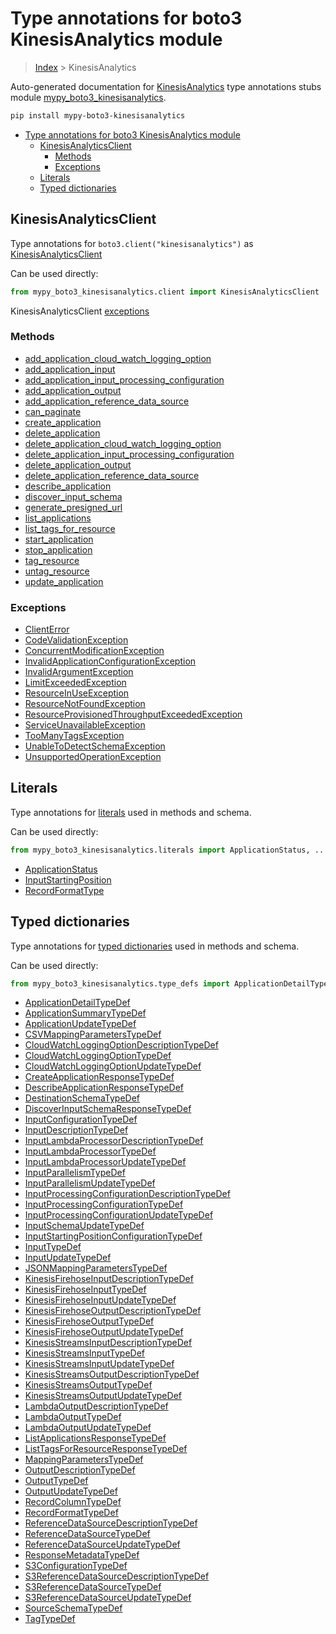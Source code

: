 # Type annotations for boto3 KinesisAnalytics module

> [Index](..) > KinesisAnalytics

Auto-generated documentation for
[KinesisAnalytics](https://boto3.amazonaws.com/v1/documentation/api/latest/reference/services/kinesisanalytics.html#KinesisAnalytics)
type annotations stubs module
[mypy_boto3_kinesisanalytics](https://pypi.org/project/mypy-boto3-kinesisanalytics/).

```bash
pip install mypy-boto3-kinesisanalytics
```

- [Type annotations for boto3 KinesisAnalytics module](#type-annotations-for-boto3-kinesisanalytics-module)
  - [KinesisAnalyticsClient](#kinesisanalyticsclient)
    - [Methods](#methods)
    - [Exceptions](#exceptions)
  - [Literals](#literals)
  - [Typed dictionaries](#typed-dictionaries)

## KinesisAnalyticsClient

Type annotations for `boto3.client("kinesisanalytics")` as
[KinesisAnalyticsClient](./client.md)

Can be used directly:

```python
from mypy_boto3_kinesisanalytics.client import KinesisAnalyticsClient
```

KinesisAnalyticsClient [exceptions](./client.md#exceptions)

### Methods

- [add_application_cloud_watch_logging_option](./client.md#add-application-cloud-watch-logging-option)
- [add_application_input](./client.md#add-application-input)
- [add_application_input_processing_configuration](./client.md#add-application-input-processing-configuration)
- [add_application_output](./client.md#add-application-output)
- [add_application_reference_data_source](./client.md#add-application-reference-data-source)
- [can_paginate](./client.md#can-paginate)
- [create_application](./client.md#create-application)
- [delete_application](./client.md#delete-application)
- [delete_application_cloud_watch_logging_option](./client.md#delete-application-cloud-watch-logging-option)
- [delete_application_input_processing_configuration](./client.md#delete-application-input-processing-configuration)
- [delete_application_output](./client.md#delete-application-output)
- [delete_application_reference_data_source](./client.md#delete-application-reference-data-source)
- [describe_application](./client.md#describe-application)
- [discover_input_schema](./client.md#discover-input-schema)
- [generate_presigned_url](./client.md#generate-presigned-url)
- [list_applications](./client.md#list-applications)
- [list_tags_for_resource](./client.md#list-tags-for-resource)
- [start_application](./client.md#start-application)
- [stop_application](./client.md#stop-application)
- [tag_resource](./client.md#tag-resource)
- [untag_resource](./client.md#untag-resource)
- [update_application](./client.md#update-application)

### Exceptions

- [ClientError](./client.md#clienterror)
- [CodeValidationException](./client.md#codevalidationexception)
- [ConcurrentModificationException](./client.md#concurrentmodificationexception)
- [InvalidApplicationConfigurationException](./client.md#invalidapplicationconfigurationexception)
- [InvalidArgumentException](./client.md#invalidargumentexception)
- [LimitExceededException](./client.md#limitexceededexception)
- [ResourceInUseException](./client.md#resourceinuseexception)
- [ResourceNotFoundException](./client.md#resourcenotfoundexception)
- [ResourceProvisionedThroughputExceededException](./client.md#resourceprovisionedthroughputexceededexception)
- [ServiceUnavailableException](./client.md#serviceunavailableexception)
- [TooManyTagsException](./client.md#toomanytagsexception)
- [UnableToDetectSchemaException](./client.md#unabletodetectschemaexception)
- [UnsupportedOperationException](./client.md#unsupportedoperationexception)

## Literals

Type annotations for [literals](./literals.md) used in methods and schema.

Can be used directly:

```python
from mypy_boto3_kinesisanalytics.literals import ApplicationStatus, ...
```

- [ApplicationStatus](./literals.md#applicationstatus)
- [InputStartingPosition](./literals.md#inputstartingposition)
- [RecordFormatType](./literals.md#recordformattype)

## Typed dictionaries

Type annotations for [typed dictionaries](./type_defs.md) used in methods and
schema.

Can be used directly:

```python
from mypy_boto3_kinesisanalytics.type_defs import ApplicationDetailTypeDef, ...
```

- [ApplicationDetailTypeDef](./type_defs.md#applicationdetailtypedef)
- [ApplicationSummaryTypeDef](./type_defs.md#applicationsummarytypedef)
- [ApplicationUpdateTypeDef](./type_defs.md#applicationupdatetypedef)
- [CSVMappingParametersTypeDef](./type_defs.md#csvmappingparameterstypedef)
- [CloudWatchLoggingOptionDescriptionTypeDef](./type_defs.md#cloudwatchloggingoptiondescriptiontypedef)
- [CloudWatchLoggingOptionTypeDef](./type_defs.md#cloudwatchloggingoptiontypedef)
- [CloudWatchLoggingOptionUpdateTypeDef](./type_defs.md#cloudwatchloggingoptionupdatetypedef)
- [CreateApplicationResponseTypeDef](./type_defs.md#createapplicationresponsetypedef)
- [DescribeApplicationResponseTypeDef](./type_defs.md#describeapplicationresponsetypedef)
- [DestinationSchemaTypeDef](./type_defs.md#destinationschematypedef)
- [DiscoverInputSchemaResponseTypeDef](./type_defs.md#discoverinputschemaresponsetypedef)
- [InputConfigurationTypeDef](./type_defs.md#inputconfigurationtypedef)
- [InputDescriptionTypeDef](./type_defs.md#inputdescriptiontypedef)
- [InputLambdaProcessorDescriptionTypeDef](./type_defs.md#inputlambdaprocessordescriptiontypedef)
- [InputLambdaProcessorTypeDef](./type_defs.md#inputlambdaprocessortypedef)
- [InputLambdaProcessorUpdateTypeDef](./type_defs.md#inputlambdaprocessorupdatetypedef)
- [InputParallelismTypeDef](./type_defs.md#inputparallelismtypedef)
- [InputParallelismUpdateTypeDef](./type_defs.md#inputparallelismupdatetypedef)
- [InputProcessingConfigurationDescriptionTypeDef](./type_defs.md#inputprocessingconfigurationdescriptiontypedef)
- [InputProcessingConfigurationTypeDef](./type_defs.md#inputprocessingconfigurationtypedef)
- [InputProcessingConfigurationUpdateTypeDef](./type_defs.md#inputprocessingconfigurationupdatetypedef)
- [InputSchemaUpdateTypeDef](./type_defs.md#inputschemaupdatetypedef)
- [InputStartingPositionConfigurationTypeDef](./type_defs.md#inputstartingpositionconfigurationtypedef)
- [InputTypeDef](./type_defs.md#inputtypedef)
- [InputUpdateTypeDef](./type_defs.md#inputupdatetypedef)
- [JSONMappingParametersTypeDef](./type_defs.md#jsonmappingparameterstypedef)
- [KinesisFirehoseInputDescriptionTypeDef](./type_defs.md#kinesisfirehoseinputdescriptiontypedef)
- [KinesisFirehoseInputTypeDef](./type_defs.md#kinesisfirehoseinputtypedef)
- [KinesisFirehoseInputUpdateTypeDef](./type_defs.md#kinesisfirehoseinputupdatetypedef)
- [KinesisFirehoseOutputDescriptionTypeDef](./type_defs.md#kinesisfirehoseoutputdescriptiontypedef)
- [KinesisFirehoseOutputTypeDef](./type_defs.md#kinesisfirehoseoutputtypedef)
- [KinesisFirehoseOutputUpdateTypeDef](./type_defs.md#kinesisfirehoseoutputupdatetypedef)
- [KinesisStreamsInputDescriptionTypeDef](./type_defs.md#kinesisstreamsinputdescriptiontypedef)
- [KinesisStreamsInputTypeDef](./type_defs.md#kinesisstreamsinputtypedef)
- [KinesisStreamsInputUpdateTypeDef](./type_defs.md#kinesisstreamsinputupdatetypedef)
- [KinesisStreamsOutputDescriptionTypeDef](./type_defs.md#kinesisstreamsoutputdescriptiontypedef)
- [KinesisStreamsOutputTypeDef](./type_defs.md#kinesisstreamsoutputtypedef)
- [KinesisStreamsOutputUpdateTypeDef](./type_defs.md#kinesisstreamsoutputupdatetypedef)
- [LambdaOutputDescriptionTypeDef](./type_defs.md#lambdaoutputdescriptiontypedef)
- [LambdaOutputTypeDef](./type_defs.md#lambdaoutputtypedef)
- [LambdaOutputUpdateTypeDef](./type_defs.md#lambdaoutputupdatetypedef)
- [ListApplicationsResponseTypeDef](./type_defs.md#listapplicationsresponsetypedef)
- [ListTagsForResourceResponseTypeDef](./type_defs.md#listtagsforresourceresponsetypedef)
- [MappingParametersTypeDef](./type_defs.md#mappingparameterstypedef)
- [OutputDescriptionTypeDef](./type_defs.md#outputdescriptiontypedef)
- [OutputTypeDef](./type_defs.md#outputtypedef)
- [OutputUpdateTypeDef](./type_defs.md#outputupdatetypedef)
- [RecordColumnTypeDef](./type_defs.md#recordcolumntypedef)
- [RecordFormatTypeDef](./type_defs.md#recordformattypedef)
- [ReferenceDataSourceDescriptionTypeDef](./type_defs.md#referencedatasourcedescriptiontypedef)
- [ReferenceDataSourceTypeDef](./type_defs.md#referencedatasourcetypedef)
- [ReferenceDataSourceUpdateTypeDef](./type_defs.md#referencedatasourceupdatetypedef)
- [ResponseMetadataTypeDef](./type_defs.md#responsemetadatatypedef)
- [S3ConfigurationTypeDef](./type_defs.md#s3configurationtypedef)
- [S3ReferenceDataSourceDescriptionTypeDef](./type_defs.md#s3referencedatasourcedescriptiontypedef)
- [S3ReferenceDataSourceTypeDef](./type_defs.md#s3referencedatasourcetypedef)
- [S3ReferenceDataSourceUpdateTypeDef](./type_defs.md#s3referencedatasourceupdatetypedef)
- [SourceSchemaTypeDef](./type_defs.md#sourceschematypedef)
- [TagTypeDef](./type_defs.md#tagtypedef)
